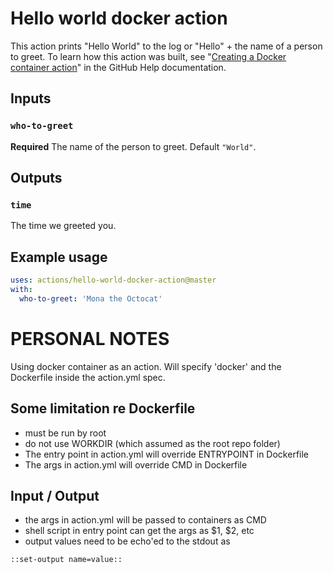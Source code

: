 # Hello world docker action

This action prints "Hello World" to the log or "Hello" + the name of a person to greet. To learn how this action was built, see "[Creating a Docker container action](https://help.github.com/en/articles/creating-a-docker-container-action)" in the GitHub Help documentation.

## Inputs

### `who-to-greet`

**Required** The name of the person to greet. Default `"World"`.

## Outputs

### `time`

The time we greeted you.

## Example usage

```yaml
uses: actions/hello-world-docker-action@master
with:
  who-to-greet: 'Mona the Octocat'
```

# PERSONAL NOTES
Using docker container as an action. Will specify 'docker' and the Dockerfile inside the action.yml spec.

## Some limitation re Dockerfile
- must be run by root
- do not use WORKDIR (which assumed as the root repo folder)
- The entry point in action.yml will override ENTRYPOINT in Dockerfile
- The args in action.yml will override CMD in Dockerfile

## Input / Output
- the args in action.yml will be passed to containers as CMD
- shell script in entry point can get the args as $1, $2, etc
- output values need to be echo'ed to the stdout as 
```
::set-output name=value::
```